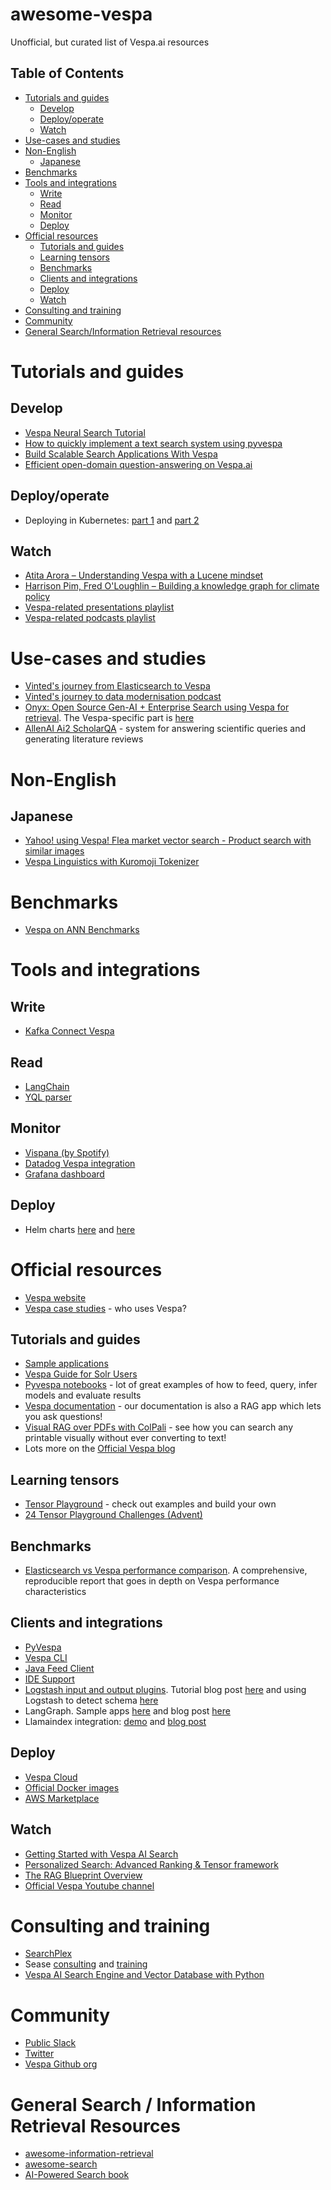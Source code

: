 # awesome-vespa
Unofficial, but curated list of Vespa.ai resources

## Table of Contents
- [Tutorials and guides](#tutorials-and-guides)
  - [Develop](#develop)
  - [Deploy/operate](#deployoperate)
  - [Watch](#watch)
- [Use-cases and studies](#use-cases-and-studies)
- [Non-English](#non-english)
  - [Japanese](#japanese)
- [Benchmarks](#benchmarks)
- [Tools and integrations](#tools-and-integrations)
  - [Write](#write)
  - [Read](#read)
  - [Monitor](#monitor)
  - [Deploy](#deploy)
- [Official resources](#official-resources)
  - [Tutorials and guides](#tutorials-and-guides-1)
  - [Learning tensors](#learning-tensors)
  - [Benchmarks](#benchmarks)
  - [Clients and integrations](#clients-and-integrations)
  - [Deploy](#deploy-1)
  - [Watch](#watch-1)
- [Consulting and training](#consulting-and-training)
- [Community](#community)
- [General Search/Information Retrieval resources](#general-search--information-retrieval-resources)

# Tutorials and guides

## Develop
* [Vespa Neural Search Tutorial](https://sease.io/2023/02/vespa-neural-search-tutorial.html)
* [How to quickly implement a text search system using pyvespa](https://blog.marvik.ai/2022/11/17/how-to-quickly-implement-a-text-search-system-using-pyvespa/)
* [Build Scalable Search Applications With Vespa](https://astconsulting.in/vespa/build-scalable-search-applications-vespa-2)
* [Efficient open-domain question-answering on Vespa.ai](https://towardsdatascience.com/efficient-open-domain-question-answering-on-vespa-ai-72562121dcd8/)

## Deploy/operate
* Deploying in Kubernetes: [part 1](https://medium.com/@kumargaurav.pandey/vespa-ai-a-devops-focussed-guide-part-1-2424c6056bd7) and [part 2](https://medium.com/@kumargaurav.pandey/vespa-ai-a-devops-focussed-guide-part-2-63873c4c75d6)

## Watch
* [Atita Arora – Understanding Vespa with a Lucene mindset](https://www.youtube.com/watch?v=_ML-QB0Zxvg)
* [Harrison Pim, Fred O'Loughlin – Building a knowledge graph for climate policy](https://www.youtube.com/watch?v=H6BhF6zSvp4&list=PLq-odUc2x7i8dTff006Wg2r0fsseSGrpJ)
* [Vespa-related presentations playlist](https://www.youtube.com/watch?v=pg_oPbYXTPU&list=PL74-V_Ao6U-HDEKIR3jM8O2GM5mCRNbiC)
* [Vespa-related podcasts playlist](https://www.youtube.com/watch?v=mI2DD6pnG80&list=PL74-V_Ao6U-FhwHvOXetIGuHSIsypr7RA)

# Use-cases and studies
* [Vinted's journey from Elasticsearch to Vespa](https://vinted.engineering/2024/09/05/goodbye-elasticsearch-hello-vespa)
* [Vinted's journey to data modernisation podcast](https://em360tech.com/podcasts/vinted-journey-data-modernisation-vespa)
* [Onyx: Open Source Gen-AI + Enterprise Search using Vespa for retrieval](https://github.com/onyx-dot-app/onyx). The Vespa-specific part is [here](https://github.com/onyx-dot-app/onyx/tree/main/backend/onyx/document_index/vespa)
* [AllenAI Ai2 ScholarQA](https://allenai.org/blog/ai2-scholarqa) - system for answering scientific queries and generating literature reviews

# Non-English

## Japanese
* [Yahoo! using Vespa! Flea market vector search - Product search with similar images](https://techblog.lycorp.co.jp/ja/20250908c)
* [Vespa Linguistics with Kuromoji Tokenizer](https://github.com/yahoojapan/vespa-kuromoji-linguistics)

# Benchmarks
* [Vespa on ANN Benchmarks](https://ann-benchmarks.com/index.html#hnsw(vespa))

# Tools and integrations

## Write
* [Kafka Connect Vespa](https://github.com/vinted/kafka-connect-vespa)

## Read
* [LangChain](https://python.langchain.com/docs/integrations/vectorstores/vespa/)
* [YQL parser](https://www.yql-parser.com/)

## Monitor
* [Vispana (by Spotify)](https://github.com/spotify/vispana)
* [Datadog Vespa integration](https://docs.datadoghq.com/integrations/vespa/)
* [Grafana dashboard](https://grafana.com/grafana/dashboards/11018-vespa-metrics-oss/)

## Deploy
* Helm charts [here](https://github.com/walmartlabs/vespa-helm) and [here](https://github.com/unoplat/vespa-helm-charts/tree/main)

# Official resources
* [Vespa website](https://vespa.ai/)
* [Vespa case studies](https://vespa.ai/case-studies) - who uses Vespa?

## Tutorials and guides
* [Sample applications](https://github.com/vespa-engine/sample-apps)
* [Vespa Guide for Solr Users](https://blog.vespa.ai/solr-vs-vespa/)
* [Pyvespa notebooks](https://vespa-engine.github.io/pyvespa/examples/Matryoshka_embeddings_in_Vespa-cloud.html) - lot of great examples of how to feed, query, infer models and evaluate results
* [Vespa documentation](https://docs.vespa.ai/) - our documentation is also a RAG app which lets you ask questions!
* [Visual RAG over PDFs with ColPali](https://huggingface.co/spaces/vespa-engine/colpali-vespa-visual-retrieval) - see how you can search any printable visually without ever converting to text!
* Lots more on the [Official Vespa blog](https://blog.vespa.ai/)

## Learning tensors
* [Tensor Playground](https://docs.vespa.ai/playground/) - check out examples and build your own
* [24 Tensor Playground Challenges (Advent)](https://blog.vespa.ai/advent-of-tensors-2023/)

## Benchmarks
* [Elasticsearch vs Vespa performance comparison](https://blog.vespa.ai/elasticsearch-vs-vespa-performance-comparison/). A comprehensive, reproducible report that goes in depth on Vespa performance characteristics

## Clients and integrations
* [PyVespa](https://vespa-engine.github.io/pyvespa/)
* [Vespa CLI](https://docs.vespa.ai/en/vespa-cli.html)
* [Java Feed Client](https://docs.vespa.ai/en/vespa-feed-client.html)
* [IDE Support](https://docs.vespa.ai/en/ide-support.html)
* [Logstash input and output plugins](https://github.com/vespa-engine/vespa/tree/master/integration/logstash-plugins). Tutorial blog post [here](https://blog.vespa.ai/logstash-vespa-tutorials/) and using Logstash to detect schema [here](https://blog.vespa.ai/logstash-quick-start/)
* LangGraph. Sample apps [here](https://github.com/vespa-engine/sample-apps/tree/master/examples/agentic-streamlit-chatbot) and blog post [here](https://blog.vespa.ai/retail-ai-assistant/)
* Llamaindex integration: [demo](https://docs.llamaindex.ai/en/stable/examples/vector_stores/VespaIndexDemo/) and [blog post](https://blog.vespa.ai/scaling-personal-ai-assistants-with-streaming-mode/)

## Deploy
* [Vespa Cloud](https://cloud.vespa.ai/)
* [Official Docker images](https://hub.docker.com/r/vespaengine/vespa/)
* [AWS Marketplace](https://aws.amazon.com/marketplace/seller-profile?id=seller-p6kptsjie2mzk)

## Watch
* [Getting Started with Vespa AI Search](https://www.youtube.com/watch?v=kaFDpIwY9F0)
* [Personalized Search: Advanced Ranking & Tensor framework](https://www.youtube.com/watch?v=362U7alsfuI)
* [The RAG Blueprint Overview](https://www.youtube.com/watch?v=su81gUdW1w8)
* [Official Vespa Youtube channel](https://www.youtube.com/channel/UCVXw_f6UHff8-V9FA1LMIiw)

# Consulting and training
* [SearchPlex](https://www.searchplex.net/vespa-ai-consulting)
* Sease [consulting](https://sease.io/consulting/vespa-consulting) and [training](https://sease.io/training/vespa-training-list)
* [Vespa AI Search Engine and Vector Database with Python](https://www.udemy.com/course/vespa-ai-search-engine-and-vector-database-with-python/)

# Community
* [Public Slack](https://slack.vespa.ai/)
* [Twitter](https://twitter.com/vespaengine)
* [Vespa Github org](https://github.com/vespa-engine)

# General Search / Information Retrieval Resources
* [awesome-information-retrieval](https://github.com/harpribot/awesome-information-retrieval)
* [awesome-search](https://github.com/frutik/awesome-search)
* [AI-Powered Search book](https://aipoweredsearch.com/)

